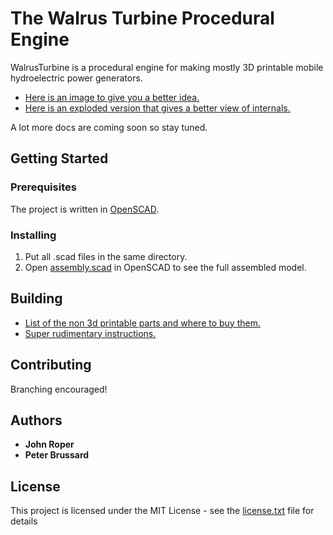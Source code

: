 # The Walrus Turbine Procedural Engine

WalrusTurbine is a procedural engine for making mostly 3D printable mobile hydroelectric power generators.  

* [Here is an image to give you a better idea.](images/turbine%203.png)
* [Here is an exploded version that gives a better view of internals.](images/explode%201.png)

A lot more docs are coming soon so stay tuned.

## Getting Started

### Prerequisites

The project is written in [OpenSCAD](http://www.openscad.org/).

### Installing

1. Put all .scad files in the same directory.
2. Open [assembly.scad](assembly.scad) in OpenSCAD to see the full assembled model. 

## Building
* [List of the non 3d printable parts and where to buy them.](parts-list.md)
* [Super rudimentary instructions.](instructions.md)

## Contributing

Branching encouraged!

## Authors

* **John Roper**
* **Peter Brussard**

## License

This project is licensed under the MIT License - see the [license.txt](license.txt) file for details
